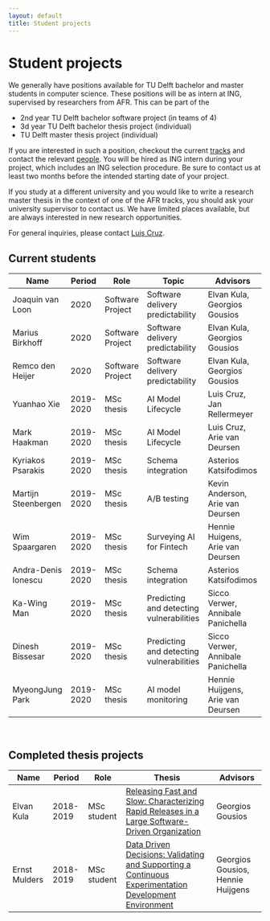 ```yaml
---
layout: default
title: Student projects
---
```


# Student projects

We generally have positions available for TU Delft bachelor and master students in computer science.
These positions will be as intern at ING, supervised by researchers from AFR.
This can be part of the

- 2nd year TU Delft bachelor software project (in teams of 4)
- 3d year TU Delft bachelor thesis project (individual)
- TU Delft master thesis project (individual)

If you are interested in such a position, checkout the current [tracks](tracks.html) and contact the relevant [people](people.html). You will be hired as ING intern during your project, which includes an ING selection procedure. Be sure to contact us at least two months before the intended starting date of your project.

If you study at a different university and you would like to write a research master thesis in the context of one of the AFR tracks, you should ask your university supervisor to contact us. We have limited places available, but are always interested in new research opportunities.

For general inquiries, please contact [Luis Cruz][luis].

[luis]: http://luiscruz.github.io/



## Current students

Name | Period | Role | Topic | Advisors
--|--|--|--|--
Joaquin van Loon    | 2020      | Software Project | Software delivery predictability | Elvan Kula, Georgios Gousios
Marius Birkhoff     | 2020      | Software Project | Software delivery predictability | Elvan Kula, Georgios Gousios
Remco den Heijer    | 2020      | Software Project | Software delivery predictability | Elvan Kula, Georgios Gousios
Yuanhao Xie         | 2019-2020 | MSc thesis | AI Model Lifecycle       | Luis Cruz, Jan Rellermeyer
Mark Haakman        | 2019-2020 | MSc thesis | AI Model Lifecycle       | Luis Cruz, Arie van Deursen
Kyriakos Psarakis   | 2019-2020 | MSc thesis | Schema integration       | Asterios Katsifodimos
Martijn Steenbergen | 2019-2020 | MSc thesis | A/B testing              | Kevin Anderson, Arie van Deursen
Wim Spaargaren      | 2019-2020 | MSc thesis | Surveying AI for Fintech | Hennie Huigens, Arie van Deursen
Andra-Denis Ionescu | 2019-2020 | MSc thesis | Schema integration       | Asterios Katsifodimos
Ka-Wing Man         | 2019-2020 | MSc thesis | Predicting and detecting vulnerabilities     | Sicco Verwer, Annibale Panichella
Dinesh Bissesar     | 2019-2020 | MSc thesis | Predicting and detecting vulnerabilities     | Sicco Verwer, Annibale Panichella
MyeongJung Park     | 2019-2020 | MSc thesis | AI model monitoring      | Hennie Huijgens, Arie van Deursen

<br/>

## Completed thesis projects

Name | Period | Role | Thesis | Advisors
--|--|--|--|--
Elvan Kula | 2018-2019 | MSc student | [Releasing Fast and Slow: Characterizing Rapid Releases in a Large Software-Driven Organization](https://repository.tudelft.nl/islandora/object/uuid%3A9660c5a3-6ef8-4c6a-b5cf-3994b60d754b?collection=education) | Georgios Gousios
Ernst Mulders | 2018-2019 | MSc student | [Data Driven Decisions: Validating and Supporting a Continuous Experimentation Development Environment](https://repository.tudelft.nl/islandora/object/uuid%3A08f2c0b4-2aa8-4e12-9b58-073dcdfb4553?collection=education) | Georgios Gousios, Hennie Huijgens
